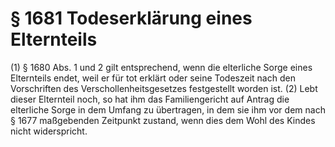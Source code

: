 # § 1681 Todeserklärung eines Elternteils
(1) § 1680 Abs. 1 und 2 gilt entsprechend, wenn die elterliche Sorge eines Elternteils endet, weil er für tot erklärt oder seine Todeszeit nach den Vorschriften des Verschollenheitsgesetzes festgestellt worden ist.
(2) Lebt dieser Elternteil noch, so hat ihm das Familiengericht auf Antrag die elterliche Sorge in dem Umfang zu übertragen, in dem sie ihm vor dem nach § 1677 maßgebenden Zeitpunkt zustand, wenn dies dem Wohl des Kindes nicht widerspricht.